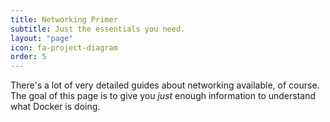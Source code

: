 ```yaml
---
title: Networking Primer
subtitle: Just the essentials you need.
layout: "page"
icon: fa-project-diagram
order: 5
---
```


There's a lot of very detailed guides about networking available, of course. The goal of this page is to give you _just_ enough information to understand what Docker is doing.
